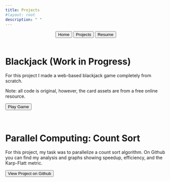 ```yaml
---
title: Projects
#layout: root
description: " "
---
```


<div class="menu" style="text-align: center;">
  <a href="index.html"><button>Home</button></a>
  <a href="projects.html"><button class="selected">Projects</button></a>
  <a href="resume.html"><button>Resume</button></a>
</div>

<br>

<div id="BlackJack">
  <h1>Blackjack (Work in Progress)</h1>

  <p>For this project I made a web-based blackjack game completely from scratch.</p>
  <p>Note: all code is original, however, the card assets are from a free online resource.</p>

  <a href="../card.html"><button>Play Game</button></a>
</div>

<!-- <br>

<div id="AreaUnderCurve">
  <h1>Parallel Computing: Area Under a Curve</h1>

  <p>For this project, my task was to parallelize an algorithm designed to find the area under a curve.</p>

  <a href=""><button>View Project on Github</button></a>
</div> -->

<br>

<div id="ParallelCountSort">
  <h1>Parallel Computing: Count Sort</h1>

  <p>For this project, my task was to parallelize a count sort algorithm. On Github you can find my analysis and graphs showing speedup, efficiency, and the Karp-Flatt metric.</p>

  <a href="https://github.com/Isaac-J-Roebke/Parallel-Count-Sort"><button>View Project on Github</button></a>
</div>

<!---
  <div>
      <h1>Card Game: Javascript</h1>

        <p>I made this in-browser game.</p>

        <a href="card.html"><button>Play</button></a>
      <p></p>
  </div>
--->